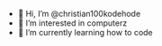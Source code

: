 - 👋 Hi, I’m @christian100kodehode
- 👀 I’m interested in computerz
- 🌱 I’m currently learning how to code

<!---
christian100kodehode/christian100kodehode is a ✨ special ✨ repository because its `README.md` (this file) appears on your GitHub profile.
You can click the Preview link to take a look at your changes.
--->
